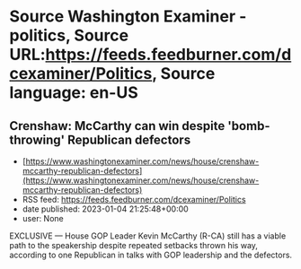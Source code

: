 # Source Washington Examiner - politics, Source URL:https://feeds.feedburner.com/dcexaminer/Politics, Source language: en-US

## Crenshaw: McCarthy can win despite 'bomb-throwing' Republican defectors
 - [https://www.washingtonexaminer.com/news/house/crenshaw-mccarthy-republican-defectors](https://www.washingtonexaminer.com/news/house/crenshaw-mccarthy-republican-defectors)
 - RSS feed: https://feeds.feedburner.com/dcexaminer/Politics
 - date published: 2023-01-04 21:25:48+00:00
 - user: None

EXCLUSIVE — House GOP Leader Kevin McCarthy (R-CA) still has a viable path to the speakership despite repeated setbacks thrown his way, according to one Republican in talks with GOP leadership and the defectors.
